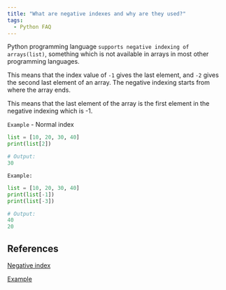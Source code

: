 ```yaml
---
title: "What are negative indexes and why are they used?"
tags:
  - Python FAQ
---
```


Python programming language `supports negative indexing of arrays(list)`, something which is not available in arrays in most other programming languages.

This means that the index value of `-1` gives the last element, and `-2` gives the second last element of an array. The negative indexing starts from where the array ends.

This means that the last element of the array is the first element in the negative indexing which is -1.

`Example` - Normal index

```python
list = [10, 20, 30, 40]
print(list[2])

# Output:
30
```

`Example:`

```python
list = [10, 20, 30, 40]
print(list[-1])
print(list[-3])

# Output:
40
20
```

## References

[Negative index](https://brainly.in/question/9668383)

[Example](https://www.i2tutorials.com/what-are-negative-indexes-and-why-are-they-used/)
